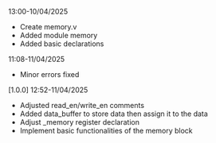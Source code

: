 13:00-10/04/2025
- Create memory.v
- Added module memory
- Added basic declarations

11:08-11/04/2025
- Minor errors fixed

[1.0.0] 12:52-11/04/2025
- Adjusted read_en/write_en comments
- Added data_buffer to store data then assign it to the data 
- Adjust _memory register declaration
- Implement basic functionalities of the memory block
